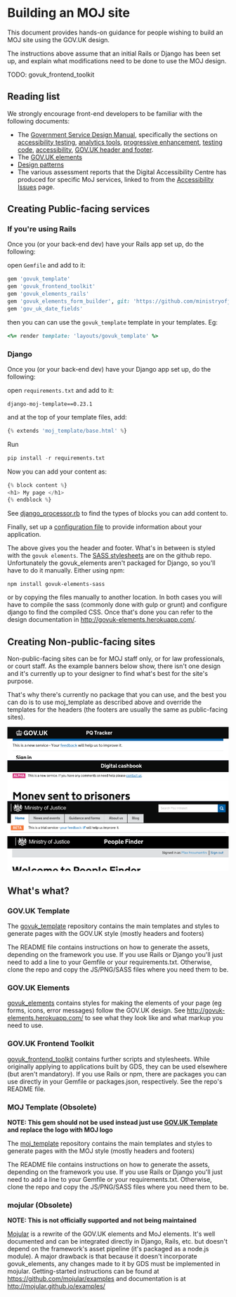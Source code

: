 # Building an MOJ site

This document provides hands-on guidance for people wishing to build an MOJ site using the GOV.UK design.

The instructions above assume that an initial Rails or Django has been set up, and explain what modifications need to be done to use the MOJ design.

TODO: govuk_frontend_toolkit

## Reading list

We strongly encourage front-end developers to be familiar with the following documents:

- The [Government Service Design Manual](https://www.gov.uk/service-manual), specifically the sections on [accessibility testing](https://www.gov.uk/service-manual/user-centred-design/user-research/accessibility-testing.html), [analytics tools](https://www.gov.uk/service-manual/making-software/analytics-tools.html), [progressive enhancement](https://www.gov.uk/service-manual/making-software/progressive-enhancement.html), [testing code](https://www.gov.uk/service-manual/making-software/code-testing.html), [accessibility](https://www.gov.uk/service-manual/user-centred-design/accessibility.html), [GOV.UK header and footer](https://www.gov.uk/service-manual/user-centred-design/resources/header-footer.html).
- The [GOV.UK elements](http://govuk-elements.herokuapp.com/)
- [Design patterns](https://www.gov.uk/service-manual/user-centred-design/resources/patterns/index.html)
- The various assessment reports that the Digital Accessibility Centre has produced for specific MoJ services, linked to from the [Accessibility Issues](https://docs.google.com/document/d/1r9ZG43n8lX-v_70kzPEqPMhlO1ZUUAG8KhFrPUOKxWY/edit#heading=h.qeuhb8462kqm) page.


## Creating Public-facing services

### If you're using Rails

Once you (or your back-end dev) have your Rails app set up, do the following:

open `Gemfile` and add to it:

```ruby
gem 'govuk_template'
gem 'govuk_frontend_toolkit'
gem 'govuk_elements_rails'
gem 'govuk_elements_form_builder', git: 'https://github.com/ministryofjustice/govuk_elements_form_builder.git'
gem 'gov_uk_date_fields'
```
then you can can use the `govuk_template` template in your templates. Eg:

```ruby
<%= render template: 'layouts/govuk_template' %>
```    

### Django

Once you (or your back-end dev) have your Django app set up, do the following:

open `requirements.txt` and add to it:

```
django-moj-template==0.23.1
```

and at the top of your template files, add:

```python
{% extends 'moj_template/base.html' %}
```
Run

```python
pip install -r requirements.txt
```

Now you can add your content as:

```python
{% block content %}
<h1> My page </h1>
{% endblock %}
```

See [django_processor.rb](https://github.com/ministryofjustice/moj_template/blob/master/build_tools/compiler/django_processor.rb) to find the types of blocks you can add content to.

Finally, set up a [configuration file](https://github.com/ministryofjustice/moj_template#django-config) to provide information about your application.


The above gives you the header and footer. What's in between is styled with the `govuk elements`. The [SASS stylesheets](https://github.com/alphagov/govuk_elements/tree/master/public/sass) are on the github repo. Unfortunately the govuk_elements aren't packaged for Django, so you'll have to do it manually. Either using npm:

```
npm install govuk-elements-sass
```

or by copying the files manually to another location. In both cases you will have to compile the sass (commonly done with gulp or grunt) and configure django to find the compiled CSS. Once that's done you can refer to the design documentation in http://govuk-elements.herokuapp.com/.


## Creating Non-public-facing sites

Non-public-facing sites can be for MOJ staff only, or for law professionals, or court staff. As the example banners below show, there isn't one design and it's currently up to your designer to find what's best for the site's purpose.

That's why there's currently no package that you can use, and the best you can do is to use moj_template as described above and override the templates for the headers (the footers are usually the same as public-facing sites).

[![PQs](images/pq-tracker.png)](https://trackparliamentaryquestions.service.gov.uk/)
[![Cashbook](images/digital-cashbook.png)](https://cashbook.moneytoprisoners.dsd.io/)
[![Intranet](images/intranet.png)](https://intranet.justice.gov.uk/)
[![Peoplefinder](images/people-finder.png)](https://peoplefinder.service.gov.uk/)

## What's what?

### GOV.UK Template

The [govuk_template](https://github.com/alphagov/govuk_template) repository contains the main templates and styles to generate pages with the GOV.UK style (mostly headers and footers)

The README file contains instructions on how to generate the assets, depending on the framework you use. If you use Rails or Django you'll just need to add a line to your Gemfile or your requirements.txt. Otherwise, clone the repo and copy the JS/PNG/SASS files where you need them to be.

### GOV.UK Elements

[govuk_elements](https://github.com/alphagov/govuk_elements) contains styles for making the elements of your page (eg forms, icons, error messages) follow the GOV.UK design. See http://govuk-elements.herokuapp.com/ to see what they look like and what markup you need to use.


### GOV.UK Frontend Toolkit

[govuk_frontend_toolkit](https://github.com/alphagov/govuk_frontend_toolkit) contains further scripts and stylesheets. While originally applying to applications built by GDS, they can be used elsewhere (but aren't mandatory). If you use Rails or npm, there are packages you can use directly in your Gemfile or packages.json, respectively. See the repo's README file.

### MOJ Template (Obsolete)

**NOTE: This gem should not be used instead just use [GOV.UK Template](https://github.com/alphagov/govuk_template) and replace the logo with MOJ logo**

The [moj_template](https://github.com/ministryofjustice/moj_template) repository contains the main templates and styles to generate pages with the MOJ style (mostly headers and footers)

The README file contains instructions on how to generate the assets, depending on the framework you use. If you use Rails or Django you'll just need to add a line to your Gemfile or your requirements.txt. Otherwise, clone the repo and copy the JS/PNG/SASS files where you need them to be.


### mojular (Obsolete)

**NOTE: This is not officially supported and not being maintained**

[Mojular](https://github.com/mojular) is a rewrite of the GOV.UK elements and MoJ elements. It's well documented and can be integrated directly in Django, Rails, etc. but doesn't depend on the framework's asset pipeline (it's packaged as a node.js module). A major drawback is that because it doesn't incorporate govuk_elements, any changes made to it by GDS must be implemented in mojular. Getting-started instructions can be found at https://github.com/mojular/examples and documentation is at http://mojular.github.io/examples/

